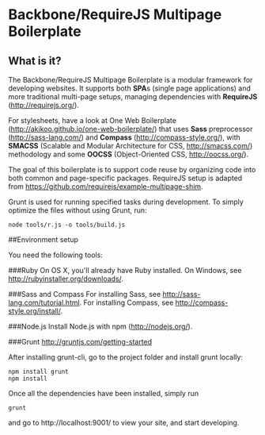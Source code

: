 # Backbone/RequireJS Multipage Boilerplate 

## What is it? 

The Backbone/RequireJS Multipage Boilerplate is a modular framework for developing 
websites. It supports both **SPA**s (single page applications) and more traditional 
multi-page setups, managing dependencies with **RequireJS** (http://requirejs.org/). 

For stylesheets, have a look at One Web Boilerplate (http://akikoo.github.io/one-web-boilerplate/) 
that uses **Sass** preprocessor (http://sass-lang.com/) and **Compass** 
(http://compass-style.org/), with **SMACSS** (Scalable and Modular Architecture 
for CSS, http://smacss.com/) methodology and some **OOCSS** (Object-Oriented CSS, 
http://oocss.org/). 

The goal of this boilerplate is to support code reuse by organizing code into both 
common and page-specific packages. RequireJS setup is adapted from 
https://github.com/requirejs/example-multipage-shim.

Grunt is used for running specified tasks during development. To simply optimize 
the files without using Grunt, run:

    node tools/r.js -o tools/build.js

##Environment setup 

You need the following tools: 

###Ruby
On OS X, you'll already have Ruby installed. On Windows, see http://rubyinstaller.org/downloads/. 

###Sass and Compass
For installing Sass, see http://sass-lang.com/tutorial.html. For installing Compass, 
see http://compass-style.org/install/. 

###Node.js
Install Node.js with npm (http://nodejs.org/).

###Grunt
http://gruntjs.com/getting-started

After installing grunt-cli, go to the project folder and install grunt locally: 

    npm install grunt
    npm install 

Once all the dependencies have been installed, simply run 

    grunt

and go to http://localhost:9001/ to view your site, and start developing.